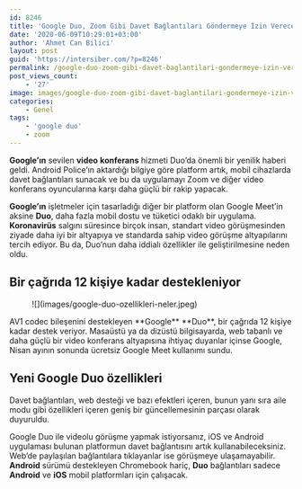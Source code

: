 ```yaml
---
id: 8246
title: 'Google Duo, Zoom Gibi Davet Bağlantıları Göndermeye İzin Verecek'
date: '2020-06-09T10:29:01+03:00'
author: 'Ahmet Can Bilici'
layout: post
guid: 'https://intersiber.com/?p=8246'
permalink: /google-duo-zoom-gibi-davet-baglantilari-gondermeye-izin-verecek/
post_views_count:
    - '27'
image: images/google-duo-zoom-gibi-davet-baglantilari-gondermeye-izin-verecek.jpg
categories:
    - Genel
tags:
    - 'google duo'
    - zoom
---
```


**Google’ın** sevilen **video** **konferans** hizmeti Duo’da önemli bir yenilik haberi geldi. Android Police’ın aktardığı bilgiye göre platform artık, mobil cihazlarda davet bağlantıları sunacak ve bu da uygulamayı Zoom ve diğer video konferans oyuncularına karşı daha güçlü bir rakip yapacak.

**Google’ın** işletmeler için tasarladığı diğer bir platform olan Google Meet’in aksine **Duo**, daha fazla mobil dostu ve tüketici odaklı bir uygulama. **Koronavirüs** salgını süresince birçok insan, standart video görüşmesinden ziyade daha iyi bir altyapıya ve standarda sahip video görüşme altyapılarını tercih ediyor. Bu da, Duo’nun daha iddialı özellikler ile geliştirilmesine neden oldu.

## Bir çağrıda 12 kişiye kadar destekleniyor

<figure class="wp-block-image size-large">![](images/google-duo-ozellikleri-neler.jpeg)</figure>AV1 codec bileşenini destekleyen **Google** **Duo**, bir çağrıda 12 kişiye kadar destek veriyor. Masaüstü ya da dizüstü bilgisayarda, web tabanlı ve daha güçlü bir video konferans altyapısına ihtiyaç duyanlar içinse Google, Nisan ayının sonunda ücretsiz Google Meet kullanımı sundu.

## Yeni Google Duo özellikleri

Davet bağlantıları, web desteği ve bazı efektleri içeren, bunun yanı sıra aile modu gibi özellikleri içeren geniş bir güncellemesinin parçası olarak duyuruldu.

Google Duo ile videolu görüşme yapmak istiyorsanız, iOS ve Android uygulaması bulunan platformun davet bağlantısını artık kullanabileceksiniz. Web’de paylaşılan bağlantılara tıklayanlar ise görüşmeye ulaşamayabilir. **Android** sürümü destekleyen Chromebook hariç, **Duo** bağlantıları sadece **Android** ve **iOS** mobil platformları için çalışacak.